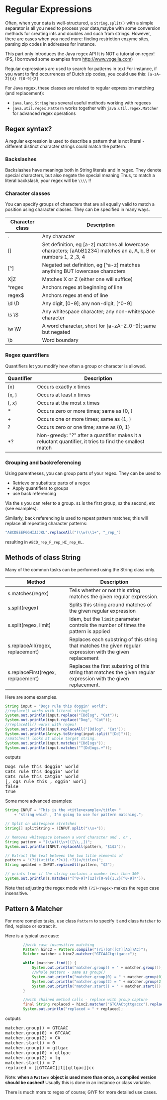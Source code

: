 # Regular Expressions

Often, when your data is well-structured, a `String.split()` with a simple separator is all you need to process your data,maybe with some conversion methods for creating ints and doubles and such from strings. However, there are cases when you need more: finding restriction enzyme sites, parsing zip codes in addresses for instance.

This part only introduces the Java regex API
It is NOT a tutorial on regex!
(PS, I borrowed some examples from http://www.vogella.com)

Regular expressions are used to search for patterns in text
For instance, if you want to find occurrences of Dutch zip codes, you could use this: `[a-zA-Z]{4} ?[0-9]{2}`

For Java regex, these classes are related to regular expression matching (and replacement):  

- `java.lang.String` has several useful methods working with regexes
- `java.util.regex.Pattern` works together with `java.util.regex.Matcher` for advanced regex operations


## Regex syntax?

A regular expression is used to describe a pattern that is not literal - different distinct character strings could match the pattern. 

### Backslashes

Backslashes have meanings both in String literals and in regex. They denote special characters, but also negate the special meaning
Thus, to match a literal backslash, your regex will be `\\\\` !! 

### Character classes

You can specify groups of characters that are all equally valid to match a position using character classes. They can be specified in many ways.

| Character class | Description                                                                                                        |
|-----------------|--------------------------------------------------------------------------------------------------------------------|
| .               | Any character                                                                                                      |
| []              | Set definition, eg [a-z] matches all lowercase characters;  [aAbB1234] matches an a, A, b, B or numbers 1, 2 ,3, 4 |
| [&#94;]             | Negated set definition, eg [&#94;a-z] matches anything BUT lowercase characters                                        |
| X&#124;Z             | Matches X or Z (either one will suffice)                                                                           |
| &#94;regex          | Anchors regex at beginning of line                                                                                 |
| regex$          | Anchors regex at end of line                                                                                       |
| \d \D           | Any digit, [0-9];  any non-digit, [&#94;0-9]                                                                           |
| \s \S           | Any whitespace character;  any non-whitespace character                                                            |
| \w \W           | A word character, short for [a-zA-Z_0-9];  same but negated                                                        |
| \b              | Word boundary                                                                                                      |

### Regex quantifiers

Quantifiers let you modify how often a group or character is allowed.

| Quantifier | Description                                                                                              |
|------------|----------------------------------------------------------------------------------------------------------|
| {x}        | Occurs exactly x times                                                                                   |
| {x, }      | Occurs at least x times                                                                                  |
| {, x}      | Occurs at the most x times                                                                               |
| *          | Occurs zero or more times; same as {0, }                                                                 |
| +          | Occurs one or more times; same as {1, }                                                                  |
| ?          | Occurs zero or one time; same as {0, 1}                                                                  |
| *?         | Non-greedy: "?" after a quantifier makes it a reluctant quantifier, it tries to find the smallest match |


### Grouping and backreferencing

Using parentheses, you can group parts of your regex. 
They can be used to
- Retrieve or substitute parts of a regex
- Apply quantifiers to groups
- use back referencing

Via the `$` you can refer to a group. `$1` is the first group, `$2` the second, etc (see examples).

Similarly, back referencing is used to repeat pattern matches; this will replace all repeating character patterns:

```java
"ABCDEEEFGGHIJJJKL".replaceAll("(\\w)\\1+", "_rep_")
```

resulting in `ABCD_rep_F_rep_HI_rep_KL`.


## Methods of class String

Many of the common tasks can be performed using the String class only. 

| Method                             | Description                                                                                                       |
|------------------------------------|-------------------------------------------------------------------------------------------------------------------|
| s.matches(regex)                   | Tells whether or not this string matches the given regular expression.                                            |
| s.split(regex)                     | Splits this string around matches of the given regular expression                                                 |
| s.split(regex, limit)              | Idem, but the `limit` parameter controls the number of times the pattern is applied                                 |
| s.replaceAll(regex, replacement)   | Replaces each substring of this string that matches the given regular expression with the given replacement       |
| s.replaceFirst(regex, replacement) | Replaces the first substring of this string that matches the given regular expression with the given replacement. |

Here are some examples.

```java
String input = "Dogs rule this doggin' world";
//replace() works with literal string!
System.out.println(input.replace("[Dd]og", "Cat"));
System.out.println(input.replace("Dog", "Cat"));
//replaceAll() works with regex!
System.out.println(input.replaceAll("[Dd]og", "Cat"));
System.out.println(Arrays.toString(input.split("[Dd]")));
//matches() looks at whole target string.
System.out.println(input.matches("[Dd]ogs"));
System.out.println(input.matches("^[Dd]ogs.+"));
```

outputs 


<pre class="console_out">
Dogs rule this doggin' world
Cats rule this doggin' world
Cats rule this Catgin' world
[, ogs rule this , oggin' worl]
false
true
</pre>

Some more advanced examples:

```java
String INPUT = "This is the <title>example</title> " 
	+ "string which , I'm going to use for pattern matching.";

// Split on whitespace stretches
String[] splitString = (INPUT.split("\\s+"));

// Removes whitespace between a word character and . or ,
String pattern = "(\\w)(\\s+)([\\.,])";
System.out.println(INPUT.replaceAll(pattern, "$1$3")); 

// Extract the text between the two title elements of
pattern = "(?i)(<title.*?>)(.+?)(</title>)";
String updated = INPUT.replaceAll(pattern, "$2"); 

// prints true if the string contains a number less then 300
System.out.println(s.matches("[^0-9]*[12]?[0-9]{1,2}[^0-9]*"));
```

Note that adjusting the regex mode with `(?i)<regex>` makes the regex case insensitive. 

## Pattern & Matcher

For more complex tasks, use class `Pattern` to specify it and class `Matcher` to find, replace or extract it.

Here is a typical use case:

```java
        //with case insensitive matching
        Pattern hinc2 = Pattern.compile("(?i)(GT([CT][AG])AC)");
        Matcher matcher = hinc2.matcher("GTCAACtgttgaccc");

        while (matcher.find()) {
            System.out.println("matcher.group() = " + matcher.group());
            //whole pattern - same as group()
            System.out.println("matcher.group(0) = " + matcher.group(0));
            System.out.println("matcher.group(2) = " + matcher.group(2));
            System.out.println("matcher.start() = " + matcher.start());
        }

        //with chained method calls - replace with group capture
        final String replaced = hinc2.matcher("GTCAACtgttgaccc").replaceAll("[[$1]]");
        System.out.println("replaced = " + replaced);
```

outputs

<pre class="console_out">
matcher.group() = GTCAAC
matcher.group(0) = GTCAAC
matcher.group(2) = CA
matcher.start() = 0
matcher.group() = gttgac
matcher.group(0) = gttgac
matcher.group(2) = tg
matcher.start() = 7
replaced = [[GTCAAC]]t[[gttgac]]cc
</pre>

Note: **when a `Pattern` object is used more than once, a compiled version should be cashed!** Usually this is done in an instance or class variable.

There is much more to regex of course; GIYF for more detailed use cases.
